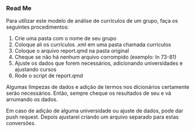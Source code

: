 ### Read Me

Para utilizar este modelo de análise de currículos de um grupo, faça os seguintes procedimentos:

1) Crie uma pasta com o nome de seu grupo
2) Coloque ali os currículos .xml em uma pasta chamada curriculos
3) Coloque o arquivo report.qmd na pasta original
4) Cheque se não há nenhum arquivo corrompido (exemplo: ln 73-81)
5) Ajuste os dados que forem necessários, adicionando universidades e ajustando cursos
6) Rode o script de report.qmd

Algumas limpezas de dados e adição de termos nos dicionários certamente serão necessários. Então, sempre cheque os resultados de seu  e vá arrumando os dados.

Em caso de adição de alguma universidade ou ajuste de dados, pode dar push request. Depois ajustarei criando um arquivo separado para estas conversões.
